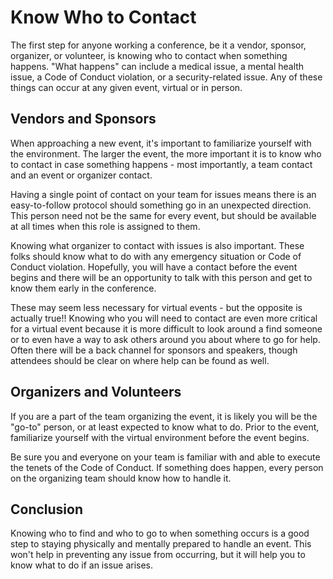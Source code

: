 # Know Who to Contact

The first step for anyone working a conference, be it a vendor, sponsor, organizer, or volunteer, is knowing who to contact when something happens. "What happens" can include a medical issue, a mental health issue, a Code of Conduct violation, or a security-related issue. Any of these things can occur at any given event, virtual or in person.

## Vendors and Sponsors

When approaching a new event, it's important to familiarize yourself with the environment. The larger the event, the more important it is to know who to contact in case something happens - most importantly, a team contact and an event or organizer contact.

Having a single point of contact on your team for issues means there is an easy-to-follow protocol should something go in an unexpected direction. This person need not be the same for every event, but should be available at all times when this role is assigned to them.

Knowing what organizer to contact with issues is also important. These folks should know what to do with any emergency situation or Code of Conduct violation. Hopefully, you will have a contact before the event begins and there will be an opportunity to talk with this person and get to know them early in the conference.

These may seem less necessary for virtual events - but the opposite is actually true!! Knowing who you will need to contact are even more critical for a virtual event because it is more difficult to look around a find someone or to even have a way to ask others around you about where to go for help. Often there will be a back channel for sponsors and speakers, though attendees should be clear on where help can be found as well.

## Organizers and Volunteers

If you are a part of the team organizing the event, it is likely you will be the "go-to" person, or at least expected to know what to do. Prior to the event, familiarize yourself with the virtual environment before the event begins.

Be sure you and everyone on your team is familiar with and able to execute the tenets of the Code of Conduct. If something does happen, every person on the organizing team should know how to handle it.

## Conclusion

Knowing who to find and who to go to when something occurs is a good step to staying physically and mentally prepared to handle an event. This won't help in preventing any issue from occurring, but it will help you to know what to do if an issue arises.
